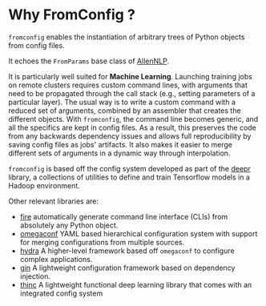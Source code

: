 # Why FromConfig ? <!-- {docsify-ignore} -->

`fromconfig` enables the instantiation of arbitrary trees of Python objects from config files.

It echoes the `FromParams` base class of [AllenNLP](https://github.com/allenai/allennlp).

It is particularly well suited for __Machine Learning__. Launching training jobs on remote clusters requires custom command lines, with arguments that need to be propagated through the call stack (e.g., setting parameters of a particular layer). The usual way is to write a custom command with a reduced set of arguments, combined by an assembler that creates the different objects. With `fromconfig`, the command line becomes generic, and all the specifics are kept in config files. As a result, this preserves the code from any backwards dependency issues and allows full reproducibility by saving config files as jobs' artifacts. It also makes it easier to merge different sets of arguments in a dynamic way through interpolation.

`fromconfig` is based off the config system developed as part of the [deepr](https://github.com/criteo/deepr) library, a collections of utilities to define and train Tensorflow models in a Hadoop environment.

Other relevant libraries are:

* [fire](https://github.com/google/python-fire) automatically generate command line interface (CLIs) from absolutely any Python object.
* [omegaconf](https://github.com/omry/omegaconf) YAML based hierarchical configuration system with support for merging configurations from multiple sources.
* [hydra](https://hydra.cc/docs/intro/) A higher-level framework based off `omegaconf` to configure complex applications.
* [gin](https://github.com/google/gin-config) A lightweight configuration framework based on dependency injection.
* [thinc](https://thinc.ai/) A lightweight functional deep learning library that comes with an integrated config system
